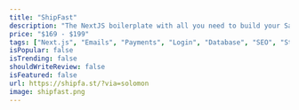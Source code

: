 ```yaml
---
title: "ShipFast"
description: "The NextJS boilerplate with all you need to build your SaaS, AI tool, or any other web app and make your first $ online fast."
price: "$169 - $199"
tags: ["Next.js", "Emails", "Payments", "Login", "Database", "SEO", "Style"]
isPopular: false
isTrending: false
shouldWriteReview: false
isFeatured: false
url: https://shipfa.st/?via=solomon
image: shipfast.png
---
```


